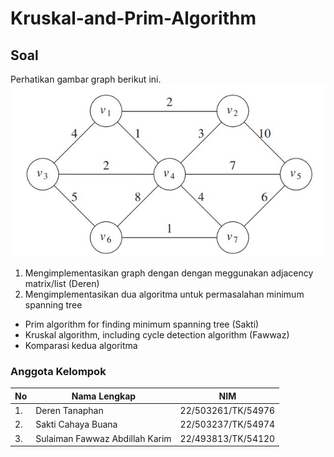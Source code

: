 # Kruskal-and-Prim-Algorithm #

## Soal ##
Perhatikan gambar graph berikut ini. <br>
![soal](<./Graph%20(soal%20MST).jpg>)

1. Mengimplementasikan graph dengan dengan meggunakan adjacency matrix/list (Deren)
2. Mengimplementasikan dua algoritma untuk permasalahan minimum spanning tree

- Prim algorithm for finding minimum spanning tree (Sakti) <br> 
- Kruskal algorithm, including cycle detection algorithm (Fawwaz) <br>
- Komparasi kedua algoritma

### Anggota Kelompok ###
No | Nama Lengkap                   | NIM
-- | -------------------------------|-------------------
1. | Deren Tanaphan|22/503261/TK/54976
2. | Sakti Cahaya Buana|22/503237/TK/54974
3. | Sulaiman Fawwaz Abdillah Karim|22/493813/TK/54120
